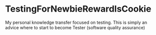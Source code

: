 # TestingForNewbieRewardIsCookie
My personal knowledge transfer focused on testing. This is simply an advice where to start to become Tester (software quality assurance)

